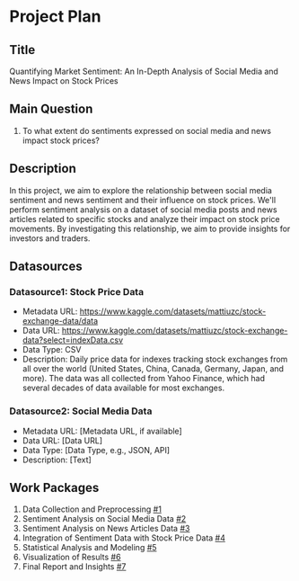 # Project Plan

## Title

Quantifying Market Sentiment: An In-Depth Analysis of Social Media and News Impact on Stock Prices

## Main Question

1. To what extent do sentiments expressed on social media and news impact stock prices?

## Description

In this project, we aim to explore the relationship between social media sentiment and news sentiment and their influence on stock prices. We'll perform sentiment analysis on a dataset of social media posts and news articles related to specific stocks and analyze their impact on stock price movements. By investigating this relationship, we aim to provide insights for investors and traders.

## Datasources

### Datasource1: Stock Price Data
* Metadata URL: https://www.kaggle.com/datasets/mattiuzc/stock-exchange-data/data
* Data URL: https://www.kaggle.com/datasets/mattiuzc/stock-exchange-data?select=indexData.csv
* Data Type: CSV
* Description: Daily price data for indexes tracking stock exchanges from all over the world (United States, China, Canada, Germany, Japan, and more). The data was all collected from Yahoo Finance, which had several decades of data available for most exchanges.

### Datasource2: Social Media Data
* Metadata URL: [Metadata URL, if available]
* Data URL: [Data URL]
* Data Type: [Data Type, e.g., JSON, API]
* Description: [Text]

## Work Packages

1. Data Collection and Preprocessing [#1](https://github.com/mohdahmedasif/made-template/issues/1)
2. Sentiment Analysis on Social Media Data [#2](https://github.com/mohdahmedasif/made-template/issues/2)
3. Sentiment Analysis on News Articles Data [#3](https://github.com/mohdahmedasif/made-template/issues/3)
4. Integration of Sentiment Data with Stock Price Data [#4](https://github.com/mohdahmedasif/made-template/issues/4)
5. Statistical Analysis and Modeling [#5](https://github.com/mohdahmedasif/made-template/issues/5)
6. Visualization of Results [#6](https://github.com/mohdahmedasif/made-template/issues/6)
7. Final Report and Insights [#7](https://github.com/mohdahmedasif/made-template/issues/7)
